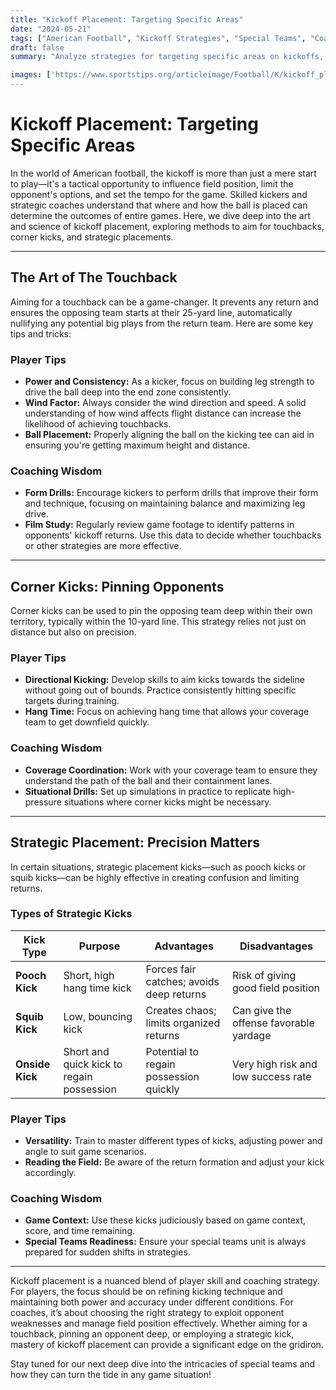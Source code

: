```yaml
---
title: "Kickoff Placement: Targeting Specific Areas"
date: "2024-05-21"
tags: ["American Football", "Kickoff Strategies", "Special Teams", "Coaching", "Player Tips", "Game Tactics"]
draft: false
summary: "Analyze strategies for targeting specific areas on kickoffs, including aiming for touchbacks, corner kicks, and strategic placement."

images: ['https://www.sportstips.org/articleimage/Football/K/kickoff_placement_targeting_specific_areas.webp']
---
```


# Kickoff Placement: Targeting Specific Areas

In the world of American football, the kickoff is more than just a mere start to play—it's a tactical opportunity to influence field position, limit the opponent's options, and set the tempo for the game. Skilled kickers and strategic coaches understand that where and how the ball is placed can determine the outcomes of entire games. Here, we dive deep into the art and science of kickoff placement, exploring methods to aim for touchbacks, corner kicks, and strategic placements.

---

## The Art of The Touchback

Aiming for a touchback can be a game-changer. It prevents any return and ensures the opposing team starts at their 25-yard line, automatically nullifying any potential big plays from the return team. Here are some key tips and tricks:

### Player Tips
- **Power and Consistency:** As a kicker, focus on building leg strength to drive the ball deep into the end zone consistently.
- **Wind Factor:** Always consider the wind direction and speed. A solid understanding of how wind affects flight distance can increase the likelihood of achieving touchbacks.
- **Ball Placement:** Properly aligning the ball on the kicking tee can aid in ensuring you're getting maximum height and distance.

### Coaching Wisdom
- **Form Drills:** Encourage kickers to perform drills that improve their form and technique, focusing on maintaining balance and maximizing leg drive.
- **Film Study:** Regularly review game footage to identify patterns in opponents' kickoff returns. Use this data to decide whether touchbacks or other strategies are more effective.

---

## Corner Kicks: Pinning Opponents

Corner kicks can be used to pin the opposing team deep within their own territory, typically within the 10-yard line. This strategy relies not just on distance but also on precision.

### Player Tips
- **Directional Kicking:** Develop skills to aim kicks towards the sideline without going out of bounds. Practice consistently hitting specific targets during training.
- **Hang Time:** Focus on achieving hang time that allows your coverage team to get downfield quickly.

### Coaching Wisdom
- **Coverage Coordination:** Work with your coverage team to ensure they understand the path of the ball and their containment lanes.
- **Situational Drills:** Set up simulations in practice to replicate high-pressure situations where corner kicks might be necessary.

---

## Strategic Placement: Precision Matters

In certain situations, strategic placement kicks—such as pooch kicks or squib kicks—can be highly effective in creating confusion and limiting returns. 

### Types of Strategic Kicks

| **Kick Type** | **Purpose** | **Advantages** | **Disadvantages** |
|---------------|-------------|----------------|--------------------|
| **Pooch Kick**| Short, high hang time kick | Forces fair catches; avoids deep returns | Risk of giving good field position|
| **Squib Kick**| Low, bouncing kick | Creates chaos; limits organized returns | Can give the offense favorable yardage |
| **Onside Kick**| Short and quick kick to regain possession | Potential to regain possession quickly | Very high risk and low success rate|

### Player Tips
- **Versatility:** Train to master different types of kicks, adjusting power and angle to suit game scenarios.
- **Reading the Field:** Be aware of the return formation and adjust your kick accordingly.

### Coaching Wisdom
- **Game Context:** Use these kicks judiciously based on game context, score, and time remaining.
- **Special Teams Readiness:** Ensure your special teams unit is always prepared for sudden shifts in strategies.

---

Kickoff placement is a nuanced blend of player skill and coaching strategy. For players, the focus should be on refining kicking technique and maintaining both power and accuracy under different conditions. For coaches, it’s about choosing the right strategy to exploit opponent weaknesses and manage field position effectively. Whether aiming for a touchback, pinning an opponent deep, or employing a strategic kick, mastery of kickoff placement can provide a significant edge on the gridiron.

Stay tuned for our next deep dive into the intricacies of special teams and how they can turn the tide in any game situation!
```